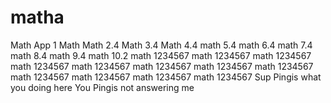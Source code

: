 # matha
Math App 1
Math
Math 2.4
Math 3.4
Math 4.4
math 5.4
math 6.4
math 7.4
math 8.4
math 9.4
math 10.2
math 1234567
math 1234567
math 1234567
math 1234567
math 1234567
math 1234567
math 1234567
math 1234567
math 1234567
math 1234567
math 1234567
math 1234567
Sup Pingis what you doing here
You Pingis not answering me 

